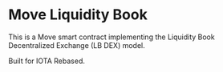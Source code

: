 # Move Liquidity Book

This is a Move smart contract implementing the Liquidity Book Decentralized Exchange (LB DEX) model.

Built for IOTA Rebased. 
